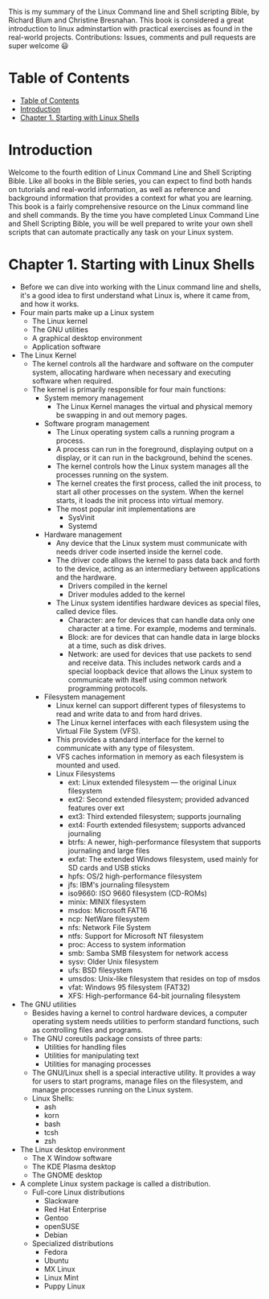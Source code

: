 This is my summary of the Linux Command line and Shell scripting Bible, by Richard Blum and Christine Bresnahan. This book is considered a great introduction to linux adminstartion with practical exercises as found in the real-world projects.
Contributions: Issues, comments and pull requests are super welcome 😃
<!-- TOC depthFrom:1 depthTo:6 withLinks:1 updateOnSave:1 orderedList:0 -->
# Table of Contents
- [Table of Contents](#table-of-contents)
- [Introduction](#introduction)
- [Chapter 1. Starting with Linux Shells](#chapter-1-starting-with-linux-shells)
<!-- /TOC -->

# Introduction
Welcome to the fourth edition of Linux Command Line and Shell Scripting Bible. Like all books in the Bible series, you can expect to find both hands on tutorials and real-world information, as well as reference and background information that provides a context for what you are learning. This book is a fairly comprehensive resource on the Linux command line and shell commands. By the time you have completed Linux Command Line and Shell Scripting Bible, you will be well prepared to write your own shell scripts that can automate practically any task on your Linux system.


# Chapter 1. Starting with Linux Shells
- Before we can dive into working with the Linux command line and shells, it's a good idea to first understand what Linux is, where it came from, and how it works.
- Four main parts make up a Linux system
	- The Linux kernel
	- The GNU utilities
	- A graphical desktop environment
	- Application software
- The Linux Kernel
	- The kernel controls all the hardware and software on the computer system, allocating hardware when necessary and executing software when required.
	- The kernel is primarily responsible for four main functions:
		- System memory management
			- The Linux Kernel manages the virtual and physical memory be swapping in and out memory pages.
		- Software program management
			- The Linux operating system calls a running program a process.
			- A process can run in the foreground, displaying output on a display, or it can run in the background, behind the scenes.
			- The kernel controls how the Linux system manages all the processes running on the system.
			- The kernel creates the first process, called the init process, to start all other processes on the system. When the kernel starts, it loads the init process into virtual memory.
			- The most popular init implementations are
				- SysVinit
				- Systemd
		- Hardware management
			- Any device that the Linux system must communicate with needs driver code inserted inside the kernel code.
			- The driver code allows the kernel to pass data back and forth to the device, acting as an intermediary between applications and the hardware.
				- Drivers compiled in the kernel
				- Driver modules added to the kernel
			- The Linux system identifies hardware devices as special files, called device files.
				- Character: are for devices that can handle data only one character at a time. For example, modems and terminals.
				- Block: are for devices that can handle data in large blocks at a time, such as disk drives.
				- Network: are used for devices that use packets to send and receive data. This includes network cards and a special loopback device that allows the Linux system to communicate with itself using common network programming protocols.
		- Filesystem management
			- Linux kernel can support different types of filesystems to read and write data to and from hard drives.
			- The Linux kernel interfaces with each filesystem using the Virtual File System (VFS). 
			- This provides a standard interface for the kernel to communicate with any type of filesystem. 
			- VFS caches information in memory as each filesystem is mounted and used.
			- Linux Filesystems
				- ext: Linux extended filesystem — the original Linux filesystem
				- ext2: Second extended filesystem; provided advanced features over ext
				- ext3: Third extended filesystem; supports journaling
				- ext4: Fourth extended filesystem; supports advanced journaling
				- btrfs: A newer, high-performance filesystem that supports journaling and large files
				- exfat: The extended Windows filesystem, used mainly for SD cards and USB sticks
				- hpfs: OS/2 high-performance filesystem
				- jfs: IBM's journaling filesystem
				- iso9660: ISO 9660 filesystem (CD-ROMs)
				- minix: MINIX filesystem
				- msdos: Microsoft FAT16
				- ncp: NetWare filesystem
				- nfs: Network File System
				- ntfs: Support for Microsoft NT filesystem
				- proc: Access to system information
				- smb: Samba SMB filesystem for network access
				- sysv: Older Unix filesystem
				- ufs: BSD filesystem
				- umsdos: Unix-like filesystem that resides on top of msdos
				- vfat: Windows 95 filesystem (FAT32)
				- XFS: High-performance 64-bit journaling filesystem
- The GNU utilities
	- Besides having a kernel to control hardware devices, a computer operating system needs utilities to perform standard functions, such as controlling files and programs.
	- The GNU coreutils package consists of three parts:
		- Utilities for handling files
		- Utilities for manipulating text
		- Utilities for managing processes
	- The GNU/Linux shell is a special interactive utility. It provides a way for users to start programs, manage files on the filesystem, and manage processes running on the Linux system.
	- Linux Shells:
		- ash
		- korn
		- bash
		- tcsh
		- zsh
- The Linux desktop environment
	- The X Window software
	- The KDE Plasma desktop
	- The GNOME desktop
- A complete Linux system package is called a distribution.
	- Full-core Linux distributions
		- Slackware
		- Red Hat Enterprise
		- Gentoo
		- openSUSE
		- Debian
	- Specialized distributions
		- Fedora
		- Ubuntu
		- MX Linux
		- Linux Mint
		- Puppy Linux

